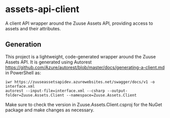 # assets-api-client
A client API wrapper around the Zuuse Assets API, providing access to assets and their attributes.

## Generation
This project is a lightweight, code-generated wrapper around the Zuuse Assets API.  It is generated using Autorest https://github.com/Azure/autorest/blob/master/docs/generating-a-client.md in PowerShell as:

```
iwr https://zuuseassetsapidev.azurewebsites.net/swagger/docs/v1 -o interface.xml
autorest --input-file=interface.xml --csharp --output-folder=Zuuse.Assets.Client --namespace=Zuuse.Assets.Client
```

Make sure to check the version in Zuuse.Assets.Client.csproj for the NuGet package and make changes as necessary.
